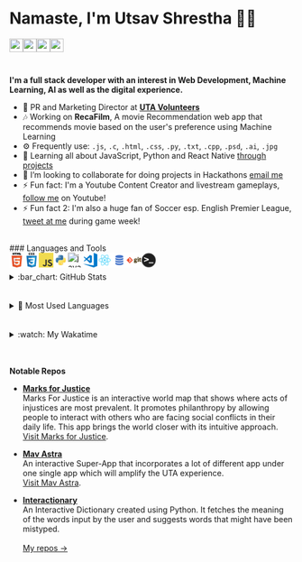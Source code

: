 # Namaste, I'm Utsav Shrestha 👋😄

<div>
<a href="https://1drv.ms/b/s!Ap4RYyRFVUKvgZte-d4qCSeiGqgnSQ?e=N2F0pU" target="_blank" rel="noopener noreferrer"><img src="https://anthonyteo.com/images/resume.svg" width="24px" height="24px" align="left"></a>
<a href="https://github.com/utsavneutron" target="_blank" rel="noopener noreferrer"><img src="https://yt3.ggpht.com/-3BKTe8YFlbA/AAAAAAAAAAI/AAAAAAAAAAA/ad0jqQ4IkGE/s900-c-k-no-mo-rj-c0xffffff/photo.jpg" width="24px" height="24px" align="left"></a>
<a href="https://twitter.com/utsavgenius" target="_blank" rel="noopener noreferrer"><img src="https://anthonyteo.com/images/twitter.svg" width="24px" height="24px" align="left"></a>
<a href="https://www.linkedin.com/in/utsavneutron" target="_blank" rel="noopener noreferrer"><img src="https://anthonyteo.com/images/linkedin.svg" width="24px" height="24px" align="left"></a>
</div>
<br/><br/><br/>

**I'm a full stack developer with an interest in Web Development, Machine Learning, AI as well as the digital experience.**

- 🎨 PR and Marketing Director at **[UTA Volunteers](https://www.instagram.com/uta.volunteers/)**
- 🎶 Working on **RecaFilm**, A movie Recommendation web app that recommends movie based on the user's preference using Machine Learning
- ⚙️ Frequently use: `.js`, `.c`, `.html`, `.css`, `.py`, `.txt`, `.cpp`, `.psd`, `.ai`, `.jpg`
- 🌱 Learning all about JavaScript, Python and React Native [through projects](https://github.com/utsavneutron?tab=repositories)
- 👯 I’m looking to collaborate for doing projects in Hackathons [email me](utsav.shrestha@mavs.uta.edu)
- ⚡ Fun fact: I'm a Youtube Content Creator and livestream gameplays, [follow me](https://bit.ly/3jz08DW) on Youtube!
- ⚡ Fun fact 2: I'm also a huge fan of Soccer esp. English Premier League, [tweet at me](https://twitter.com/utsavgenius) during game week!

<br/>
### Languages and Tools
<div>
<img align="left" alt="HTML5" width="26px" src="https://raw.githubusercontent.com/github/explore/80688e429a7d4ef2fca1e82350fe8e3517d3494d/topics/html/html.png" />
<img align="left" alt="CSS3" width="26px" src="https://raw.githubusercontent.com/github/explore/80688e429a7d4ef2fca1e82350fe8e3517d3494d/topics/css/css.png" />
<img align="left" alt="JavaScript" width="26px" src="https://raw.githubusercontent.com/github/explore/80688e429a7d4ef2fca1e82350fe8e3517d3494d/topics/javascript/javascript.png" />
<img align="left" alt="python" width="26px" src="https://raw.githubusercontent.com/github/explore/80688e429a7d4ef2fca1e82350fe8e3517d3494d/topics/python/python.png" />
<img align="left" alt="java" width="26px" height="26px" src="https://user-images.githubusercontent.com/67445848/113480594-a9b34e00-945a-11eb-8c99-4f4e3033b975.jpeg" />
<img align="left" alt="Visual Studio Code" width="26px" src="https://raw.githubusercontent.com/github/explore/80688e429a7d4ef2fca1e82350fe8e3517d3494d/topics/visual-studio-code/visual-studio-code.png" />
<img align="left" alt="React" width="26px" src="https://raw.githubusercontent.com/github/explore/80688e429a7d4ef2fca1e82350fe8e3517d3494d/topics/react/react.png" />
<img align="left" alt="SQL" width="26px" src="https://raw.githubusercontent.com/github/explore/80688e429a7d4ef2fca1e82350fe8e3517d3494d/topics/sql/sql.png" />
<img align="left" alt="Git" width="26px" src="https://raw.githubusercontent.com/github/explore/80688e429a7d4ef2fca1e82350fe8e3517d3494d/topics/git/git.png" />
<img align="left" alt="Terminal" width="26px" src="https://raw.githubusercontent.com/github/explore/80688e429a7d4ef2fca1e82350fe8e3517d3494d/topics/terminal/terminal.png" />
</div>
<br/>
<br/>
<details>
  <summary>:bar_chart: GitHub Stats</summary>

  <img alt="My GitHub Stats" src="https://github-readme-stats.vercel.app/api?username=utsavneutron&show_icons=true&hide_border=true" />

</details>
<br/>
<br/>

<details>
  <summary>📝 Most Used Languages</summary>
  <img alt="My Top Languages" src="https://github-readme-stats.vercel.app/api/top-langs/?username=utsavneutron&langs_count=8" />

</details>
<br/>
<br/>

<details>
  <summary>:watch: My Wakatime</summary>
  <img alt="My Top Languages" src="https://wakatime.com/share/@utsavneutron/45548bf1-468b-4366-a960-1f95ce4c320b.svg" />

</details>
<br/>
<br/>


**Notable Repos**

- **[Marks for Justice](https://github.com/utsavneutron/marks_for_justice)**<br/>
  Marks For Justice is an interactive world map that shows where acts of injustices are most prevalent. It promotes philanthropy by allowing people to interact with others who are facing social conflicts in their daily life. This app brings the world closer with its intuitive approach. <br/>
  [Visit Marks for Justice](https://utsavneutron.github.io/marks_for_justice).

- **[Mav Astra]()**<br/>
  An interactive Super-App that incorporates a lot of different app under one single app which will amplify the UTA experience. <br/>
  [Visit Mav Astra](https://github.com/utsavneutron/Mav-Astra).

<!-- - **[Spotify Duotone Filter with Canvas API](https://gist.github.com/6286d8a69cccf9304871c867a9144e19)**<br/>
  An concise and efficient way to apply the Spotify duotone effect on images in `<canvas>` elements for download. <br/>
  [Read about it here](https://codeburst.io/build-spotifys-colorizer-effect-with-javascript-35cb75fc638c). -->

- **[Interactionary](https://github.com/utsavneutron/interactionary)**</br>
  An Interactive Dictionary created using Python. It fetches the meaning of the words input by the user and suggests words that might have been mistyped. </br></br>
  [My repos →](https://github.com/utsavneutron?tab=repositories)

<!--
Here are some ideas to get you started:

- 🔭 I’m currently working on ...
- 🌱 I’m currently learning ...
- 👯 I’m looking to collaborate on ...
- 🤔 I’m looking for help with ...
- 💬 Ask me about ...
- 📫 How to reach me: ...
- 😄 Pronouns: ...
- ⚡ Fun fact: ...
- 📝 Sharing my implementations and discoveries [through writing]()
-->

